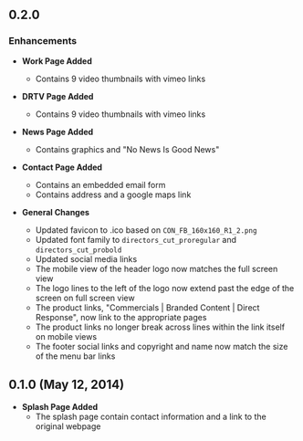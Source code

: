 ## 0.2.0

### Enhancements
- **Work Page Added**
  - Contains 9 video thumbnails with vimeo links

- **DRTV Page Added**
  - Contains 9 video thumbnails with vimeo links

- **News Page Added**
  - Contains graphics and "No News Is Good News"

- **Contact Page Added**
  - Contains an embedded email form
  - Contains address and a google maps link

- **General Changes**
  - Updated favicon to .ico based on `CON_FB_160x160_R1_2.png`
  - Updated font family to `directors_cut_proregular` and `directors_cut_probold`
  - Updated social media links
  - The mobile view of the header logo now matches the full screen view
  - The logo lines to the left of the logo now extend past the edge of the screen on full screen view
  - The product links, "Commercials | Branded Content | Direct Response", now link to the appropriate pages
  - The product links no longer break across lines within the link itself on mobile views
  - The footer social links and copyright and name now match the size of the menu bar links

## 0.1.0 (May 12, 2014)

- **Splash Page Added**
  - The splash page contain contact information and a link to the original webpage
